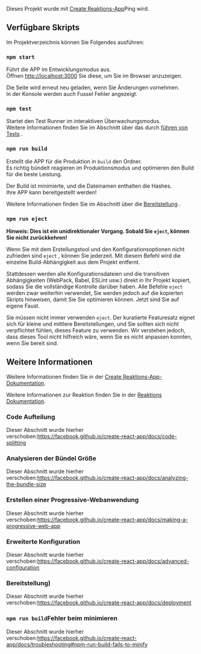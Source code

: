 Dieses Projekt wurde mit [Create Reaktions-App](https://github.com/facebook/create-react-app)Ping wird.

## <a name="available-scripts"></a>Verfügbare Skripts

Im Projektverzeichnis können Sie Folgendes ausführen:

### `npm start`

Führt die APP im Entwicklungsmodus aus.<br />
Öffnen [http://localhost:3000](http://localhost:3000) Sie diese, um Sie im Browser anzuzeigen.

Die Seite wird erneut neu geladen, wenn Sie Änderungen vornehmen.<br />
In der Konsole werden auch Fussel Fehler angezeigt.

### `npm test`

Startet den Test Runner im interaktiven Überwachungsmodus.<br />
Weitere Informationen finden Sie im Abschnitt über das durch [führen von Tests](https://facebook.github.io/create-react-app/docs/running-tests) .

### `npm run build`

Erstellt die APP für die Produktion in `build` den Ordner.<br />
Es richtig bündelt reagieren im Produktionsmodus und optimieren den Build für die beste Leistung.

Der Build ist minimierte, und die Dateinamen enthalten die Hashes.<br />
Ihre APP kann bereitgestellt werden!

Weitere Informationen finden Sie im Abschnitt über die [Bereitstellung](https://facebook.github.io/create-react-app/docs/deployment) .

### `npm run eject`

**Hinweis: Dies ist ein unidirektionaler Vorgang. Sobald Sie `eject`, können Sie nicht zurückkehren!**

Wenn Sie mit dem Erstellungstool und den Konfigurationsoptionen nicht zufrieden sind `eject` , können Sie jederzeit. Mit diesem Befehl wird die einzelne Build-Abhängigkeit aus dem Projekt entfernt.

Stattdessen werden alle Konfigurationsdateien und die transitiven Abhängigkeiten (WebPack, Babel, ESLint usw.) direkt in Ihr Projekt kopiert, sodass Sie die vollständige Kontrolle darüber haben. Alle Befehle `eject` werden zwar weiterhin verwendet, Sie werden jedoch auf die kopierten Skripts hinweisen, damit Sie Sie optimieren können. Jetzt sind Sie auf eigene Faust.

Sie müssen nicht immer verwenden `eject`. Der kuratierte Featuresatz eignet sich für kleine und mittlere Bereitstellungen, und Sie sollten sich nicht verpflichtet fühlen, dieses Feature zu verwenden. Wir verstehen jedoch, dass dieses Tool nicht hilfreich wäre, wenn Sie es nicht anpassen konnten, wenn Sie bereit sind.

## <a name="learn-more"></a>Weitere Informationen

Weitere Informationen finden Sie in der [Create Reaktions-App-Dokumentation](https://facebook.github.io/create-react-app/docs/getting-started).

Weitere Informationen zur Reaktion finden Sie in der [Reaktions Dokumentation](https://reactjs.org/).

### <a name="code-splitting"></a>Code Aufteilung

Dieser Abschnitt wurde hierher verschoben:https://facebook.github.io/create-react-app/docs/code-splitting

### <a name="analyzing-the-bundle-size"></a>Analysieren der Bündel Größe

Dieser Abschnitt wurde hierher verschoben:https://facebook.github.io/create-react-app/docs/analyzing-the-bundle-size

### <a name="making-a-progressive-web-app"></a>Erstellen einer Progressive-Webanwendung

Dieser Abschnitt wurde hierher verschoben:https://facebook.github.io/create-react-app/docs/making-a-progressive-web-app

### <a name="advanced-configuration"></a>Erweiterte Konfiguration

Dieser Abschnitt wurde hierher verschoben:https://facebook.github.io/create-react-app/docs/advanced-configuration

### <a name="deployment"></a>Bereitstellung)

Dieser Abschnitt wurde hierher verschoben:https://facebook.github.io/create-react-app/docs/deployment

### <a name="npm-run-build-fails-to-minify"></a>`npm run build`Fehler beim minimieren

Dieser Abschnitt wurde hierher verschoben:https://facebook.github.io/create-react-app/docs/troubleshooting#npm-run-build-fails-to-minify

